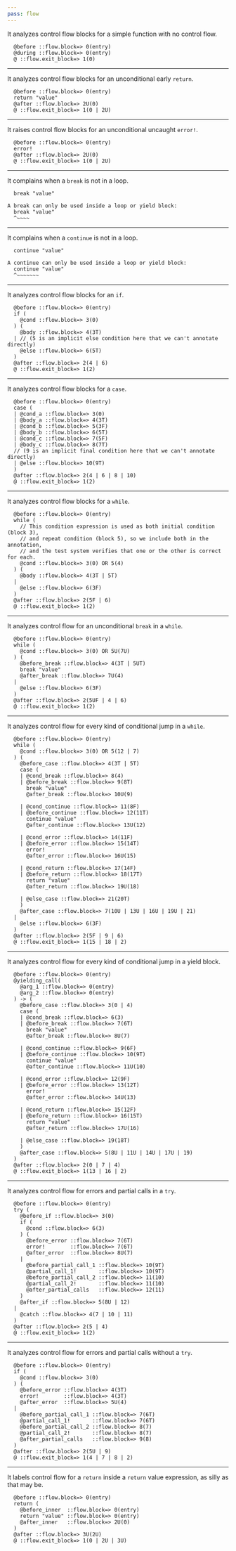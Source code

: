 ```yaml
---
pass: flow
---
```


It analyzes control flow blocks for a simple function with no control flow.

```mare
  @before ::flow.block=> 0(entry)
  @during ::flow.block=> 0(entry)
  @ ::flow.exit_block=> 1(0)
```

---

It analyzes control flow blocks for an unconditional early `return`.

```mare
  @before ::flow.block=> 0(entry)
  return "value"
  @after ::flow.block=> 2U(0)
  @ ::flow.exit_block=> 1(0 | 2U)
```

---

It raises control flow blocks for an unconditional uncaught `error!`.

```mare
  @before ::flow.block=> 0(entry)
  error!
  @after ::flow.block=> 2U(0)
  @ ::flow.exit_block=> 1(0 | 2U)
```

---

It complains when a `break` is not in a loop.

```mare
  break "value"
```
```error
A break can only be used inside a loop or yield block:
  break "value"
  ^~~~~
```

---

It complains when a `continue` is not in a loop.

```mare
  continue "value"
```
```error
A continue can only be used inside a loop or yield block:
  continue "value"
  ^~~~~~~~
```

---

It analyzes control flow blocks for an `if`.

```mare
  @before ::flow.block=> 0(entry)
  if (
    @cond ::flow.block=> 3(0)
  ) (
    @body ::flow.block=> 4(3T)
  | // (5 is an implicit else condition here that we can't annotate directly)
    @else ::flow.block=> 6(5T)
  )
  @after ::flow.block=> 2(4 | 6)
  @ ::flow.exit_block=> 1(2)
```

---

It analyzes control flow blocks for a `case`.

```mare
  @before ::flow.block=> 0(entry)
  case (
  | @cond_a ::flow.block=> 3(0)
  | @body_a ::flow.block=> 4(3T)
  | @cond_b ::flow.block=> 5(3F)
  | @body_b ::flow.block=> 6(5T)
  | @cond_c ::flow.block=> 7(5F)
  | @body_c ::flow.block=> 8(7T)
  // (9 is an implicit final condition here that we can't annotate directly)
  | @else ::flow.block=> 10(9T)
  )
  @after ::flow.block=> 2(4 | 6 | 8 | 10)
  @ ::flow.exit_block=> 1(2)
```

---

It analyzes control flow blocks for a `while`.

```mare
  @before ::flow.block=> 0(entry)
  while (
    // This condition expression is used as both initial condition (block 3),
    // and repeat condition (block 5), so we include both in the annotation,
    // and the test system verifies that one or the other is correct for each.
    @cond ::flow.block=> 3(0) OR 5(4)
  ) (
    @body ::flow.block=> 4(3T | 5T)
  |
    @else ::flow.block=> 6(3F)
  )
  @after ::flow.block=> 2(5F | 6)
  @ ::flow.exit_block=> 1(2)
```

---

It analyzes control flow for an unconditional `break` in a `while`.

```mare
  @before ::flow.block=> 0(entry)
  while (
    @cond ::flow.block=> 3(0) OR 5U(7U)
  ) (
    @before_break ::flow.block=> 4(3T | 5UT)
    break "value"
    @after_break ::flow.block=> 7U(4)
  |
    @else ::flow.block=> 6(3F)
  )
  @after ::flow.block=> 2(5UF | 4 | 6)
  @ ::flow.exit_block=> 1(2)
```

---

It analyzes control flow for every kind of conditional jump in a `while`.

```mare
  @before ::flow.block=> 0(entry)
  while (
    @cond ::flow.block=> 3(0) OR 5(12 | 7)
  ) (
    @before_case ::flow.block=> 4(3T | 5T)
    case (
    | @cond_break ::flow.block=> 8(4)
    | @before_break ::flow.block=> 9(8T)
      break "value"
      @after_break ::flow.block=> 10U(9)

    | @cond_continue ::flow.block=> 11(8F)
    | @before_continue ::flow.block=> 12(11T)
      continue "value"
      @after_continue ::flow.block=> 13U(12)

    | @cond_error ::flow.block=> 14(11F)
    | @before_error ::flow.block=> 15(14T)
      error!
      @after_error ::flow.block=> 16U(15)

    | @cond_return ::flow.block=> 17(14F)
    | @before_return ::flow.block=> 18(17T)
      return "value"
      @after_return ::flow.block=> 19U(18)

    | @else_case ::flow.block=> 21(20T)
    )
    @after_case ::flow.block=> 7(10U | 13U | 16U | 19U | 21)
  |
    @else ::flow.block=> 6(3F)
  )
  @after ::flow.block=> 2(5F | 9 | 6)
  @ ::flow.exit_block=> 1(15 | 18 | 2)
```

---

It analyzes control flow for every kind of conditional jump in a yield block.

```mare
  @before ::flow.block=> 0(entry)
  @yielding_call(
    @arg_1 ::flow.block=> 0(entry)
    @arg_2 ::flow.block=> 0(entry)
  ) -> (
    @before_case ::flow.block=> 3(0 | 4)
    case (
    | @cond_break ::flow.block=> 6(3)
    | @before_break ::flow.block=> 7(6T)
      break "value"
      @after_break ::flow.block=> 8U(7)

    | @cond_continue ::flow.block=> 9(6F)
    | @before_continue ::flow.block=> 10(9T)
      continue "value"
      @after_continue ::flow.block=> 11U(10)

    | @cond_error ::flow.block=> 12(9F)
    | @before_error ::flow.block=> 13(12T)
      error!
      @after_error ::flow.block=> 14U(13)

    | @cond_return ::flow.block=> 15(12F)
    | @before_return ::flow.block=> 16(15T)
      return "value"
      @after_return ::flow.block=> 17U(16)

    | @else_case ::flow.block=> 19(18T)
    )
    @after_case ::flow.block=> 5(8U | 11U | 14U | 17U | 19)
  )
  @after ::flow.block=> 2(0 | 7 | 4)
  @ ::flow.exit_block=> 1(13 | 16 | 2)
```

---

It analyzes control flow for errors and partial calls in a `try`.

```mare
  @before ::flow.block=> 0(entry)
  try (
    @before_if ::flow.block=> 3(0)
    if (
      @cond ::flow.block=> 6(3)
    ) (
      @before_error ::flow.block=> 7(6T)
      error!        ::flow.block=> 7(6T)
      @after_error  ::flow.block=> 8U(7)
    |
      @before_partial_call_1 ::flow.block=> 10(9T)
      @partial_call_1!       ::flow.block=> 10(9T)
      @before_partial_call_2 ::flow.block=> 11(10)
      @partial_call_2!       ::flow.block=> 11(10)
      @after_partial_calls   ::flow.block=> 12(11)
    )
    @after_if ::flow.block=> 5(8U | 12)
  |
    @catch ::flow.block=> 4(7 | 10 | 11)
  )
  @after ::flow.block=> 2(5 | 4)
  @ ::flow.exit_block=> 1(2)
```

---

It analyzes control flow for errors and partial calls without a `try`.

```mare
  @before ::flow.block=> 0(entry)
  if (
    @cond ::flow.block=> 3(0)
  ) (
    @before_error ::flow.block=> 4(3T)
    error!        ::flow.block=> 4(3T)
    @after_error  ::flow.block=> 5U(4)
  |
    @before_partial_call_1 ::flow.block=> 7(6T)
    @partial_call_1!       ::flow.block=> 7(6T)
    @before_partial_call_2 ::flow.block=> 8(7)
    @partial_call_2!       ::flow.block=> 8(7)
    @after_partial_calls   ::flow.block=> 9(8)
  )
  @after ::flow.block=> 2(5U | 9)
  @ ::flow.exit_block=> 1(4 | 7 | 8 | 2)
```

---

It labels control flow for a `return` inside a `return` value expression, as silly as that may be.

```mare
  @before ::flow.block=> 0(entry)
  return (
    @before_inner  ::flow.block=> 0(entry)
    return "value" ::flow.block=> 0(entry)
    @after_inner   ::flow.block=> 2U(0)
  )
  @after ::flow.block=> 3U(2U)
  @ ::flow.exit_block=> 1(0 | 2U | 3U)
```
